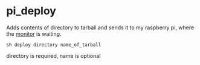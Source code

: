 # pi_deploy

Adds contents of directory to tarball and sends it to my raspberry pi, where the [monitor](https://github.com/h600878/pi_monitor) is waiting.

```shell 
sh deploy directory name_of_tarball
```

directory is required, name is optional
